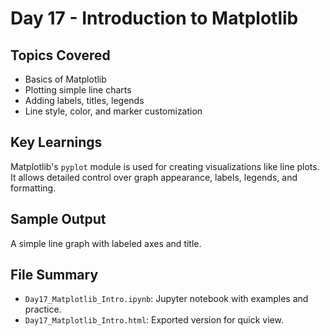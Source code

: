 
# Day 17 - Introduction to Matplotlib

## Topics Covered
- Basics of Matplotlib
- Plotting simple line charts
- Adding labels, titles, legends
- Line style, color, and marker customization

## Key Learnings
Matplotlib's `pyplot` module is used for creating visualizations like line plots. It allows detailed control over graph appearance, labels, legends, and formatting.

## Sample Output
A simple line graph with labeled axes and title.

## File Summary
- `Day17_Matplotlib_Intro.ipynb`: Jupyter notebook with examples and practice.
- `Day17_Matplotlib_Intro.html`: Exported version for quick view.

